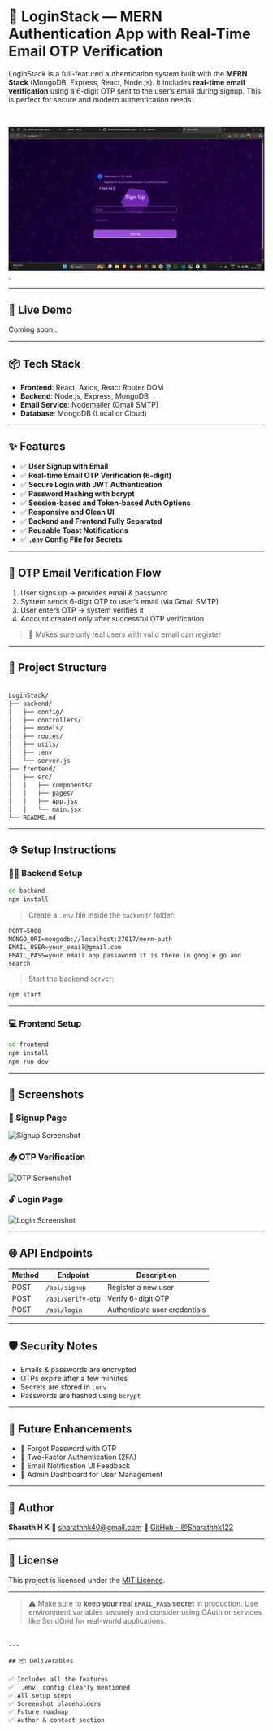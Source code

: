 
# 🔐 LoginStack — MERN Authentication App with Real-Time Email OTP Verification

LoginStack is a full-featured authentication system built with the **MERN Stack** (MongoDB, Express, React, Node.js). It includes **real-time email verification** using a 6-digit OTP sent to the user’s email during signup. This is perfect for secure and modern authentication needs.

<br/>

![LoginStack Screenshot](https://github.com/Sharathhk122/LoginStack/blob/main/Screenshot%20(997).png).

---

## 🚀 Live Demo
Coming soon...

---

## 📦 Tech Stack

- **Frontend**: React, Axios, React Router DOM
- **Backend**: Node.js, Express, MongoDB
- **Email Service**: Nodemailer (Gmail SMTP)
- **Database**: MongoDB (Local or Cloud)

---

## ✨ Features

- ✅ **User Signup with Email**
- ✅ **Real-time Email OTP Verification (6-digit)**
- ✅ **Secure Login with JWT Authentication**
- ✅ **Password Hashing with bcrypt**
- ✅ **Session-based and Token-based Auth Options**
- ✅ **Responsive and Clean UI**
- ✅ **Backend and Frontend Fully Separated**
- ✅ **Reusable Toast Notifications**
- ✅ **`.env` Config File for Secrets**

---

## 🧪 OTP Email Verification Flow

1. User signs up → provides email & password
2. System sends 6-digit OTP to user’s email (via Gmail SMTP)
3. User enters OTP → system verifies it
4. Account created only after successful OTP verification

> 🔐 Makes sure only real users with valid email can register

---

## 📁 Project Structure

```

LoginStack/
├── backend/
│   ├── config/
│   ├── controllers/
│   ├── models/
│   ├── routes/
│   ├── utils/
│   ├── .env
│   └── server.js
├── frontend/
│   ├── src/
│   │   ├── components/
│   │   ├── pages/
│   │   ├── App.jsx
│   │   └── main.jsx
└── README.md

````

---

## ⚙️ Setup Instructions

### 🧑‍🍳 Backend Setup

```bash
cd backend
npm install
````

> Create a `.env` file inside the `backend/` folder:

```env
PORT=5000
MONGO_URI=mongodb://localhost:27017/mern-auth
EMAIL_USER=your_email@gmail.com
EMAIL_PASS=your email app passaword it is there in google go and search
```

> Start the backend server:

```bash
npm start
```

---

### 💻 Frontend Setup

```bash
cd frontend
npm install
npm run dev
```

---

## 📸 Screenshots

### 🔐 Signup Page

![Signup Screenshot](https://user-images.githubusercontent.com/0000000/signup-screenshot.png)

### 📥 OTP Verification

![OTP Screenshot](https://user-images.githubusercontent.com/0000000/otp-screenshot.png)

### 🔓 Login Page

![Login Screenshot](https://user-images.githubusercontent.com/0000000/login-screenshot.png)

---

## 🌐 API Endpoints

| Method | Endpoint          | Description                   |
| ------ | ----------------- | ----------------------------- |
| POST   | `/api/signup`     | Register a new user           |
| POST   | `/api/verify-otp` | Verify 6-digit OTP            |
| POST   | `/api/login`      | Authenticate user credentials |

---

## 🛡️ Security Notes

* Emails & passwords are encrypted
* OTPs expire after a few minutes
* Secrets are stored in `.env`
* Passwords are hashed using `bcrypt`

---

## 📌 Future Enhancements

* 🔁 Forgot Password with OTP
* 📲 Two-Factor Authentication (2FA)
* 🔔 Email Notification UI Feedback
* 🔐 Admin Dashboard for User Management

---

## 🙌 Author

**Sharath H K**
📧 [sharathhk40@gmail.com](mailto:sharathhk40@gmail.com)
🔗 [GitHub - @Sharathhk122](https://github.com/Sharathhk122)

---

## 📝 License

This project is licensed under the [MIT License](LICENSE).

---

> ⚠️ Make sure to **keep your real `EMAIL_PASS` secret** in production. Use environment variables securely and consider using OAuth or services like SendGrid for real-world applications.

```

---

## 📦 Deliverables

✅ Includes all the features  
✅ `.env` config clearly mentioned  
✅ All setup steps  
✅ Screenshot placeholders  
✅ Future roadmap  
✅ Author & contact section


```
